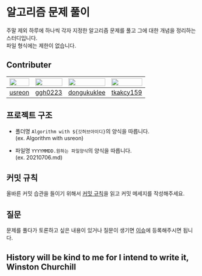 

# 알고리즘 문제 풀이
주말 제외 하루에 하나씩 각자 지정한 알고리즘 문제를 풀고 그에 대한 개념을 정리하는 스터디입니다. <br>
파일 형식에는 제한이 없습니다.

 ## Contributer
 
|<img src="https://avatars.githubusercontent.com/u/79883861?v=4" width="100%">|<img src="https://avatars.githubusercontent.com/u/79002628?v=4" width="100%">|<img src="https://avatars.githubusercontent.com/u/52775482?v=4" width="100%">| <img src="https://avatars.githubusercontent.com/u/42970246?v=4" width="100%"> |
| ----| ---- | ---- | ---- |
|[usreon](https://github.com/usreon)|[ggh0223](https://github.com/ggh0223)|[dongukuklee](https://github.com/dongukuklee)| [tkakcy159](https://github.com/tkakcy159) |


## 프로젝트 구조
* 폴더명 `Algorithm with ${깃허브아이디}`의 양식을 따릅니다. <br>
(ex. Algorithm with usreon)

* 파일명 `YYYYMMDD.원하는 파일양식`의 양식을 따릅니다. <br>
(ex. 20210706.md)

## 커밋 규칙
올바른 커밋 습관을 들이기 위해서 [커밋 규칙](https://chris.beams.io/posts/git-commit)을 읽고 커밋 메세지를 작성해주세요.

## 질문
문제를 풀다가 토론하고 싶은 내용이 있거나 질문이 생기면 [이슈](https://github.com/usreon/Do-Algorithm-Everyday/issues)에 등록해주시면 됩니다.

## History will be kind to me for I intend to write it, Winston Churchill

